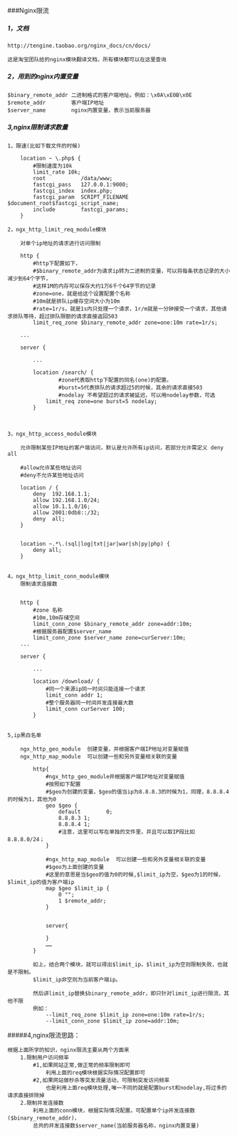 ###Nginx限流

##### 1，文档

	http://tengine.taobao.org/nginx_docs/cn/docs/

	这是淘宝团队给的nginx模块翻译文档，所有模块都可以在这里查询

##### 2，用到的nginx内置变量

	$binary_remote_addr 二进制格式的客户端地址。例如：\x0A\xE0B\x0E
	$remote_addr		客户端IP地址
	$server_name		nginx内置变量，表示当前服务器

##### 3,nginx限制请求数量

	1，限速(比如下载文件的时候)
	
        location ~ \.php$ {
			#限制速度为10k
            limit_rate 10k;
            root           /data/www;
            fastcgi_pass   127.0.0.1:9000;
            fastcgi_index  index.php;
            fastcgi_param  SCRIPT_FILENAME  $document_root$fastcgi_script_name;
            include        fastcgi_params;
        }

	2，ngx_http_limit_req_module模块

		对单个ip地址的请求进行访问限制

		http {
			#http下配置如下，
			#$binary_remote_addr为请求ip转为二进制的变量，可以将每条状态记录的大小减少到64个字节，
			#这样1M的内存可以保存大约1万6千个64字节的记录
			#zone=one，就是给这个设置配置个名称
			#10m就是排队ip缓存空间大小为10m
			#rate=1r/s，就是1s内只处理一个请求，1r/m就是一分钟接受一个请求，其他请求排队等待，超过排队限额的请求直接返回503
	    	limit_req_zone $binary_remote_addr zone=one:10m rate=1r/s;
	
	    ...
	
	    server {
	
	        ...
		
	        location /search/ {
					#zone代表取http下配置的同名(one)的配置。
					#burst=5代表排队的请求超过5的时候，其余的请求直接503
					#nodelay 不希望超过的请求被延迟，可以用nodelay参数，可选
	            limit_req zone=one burst=5 nodelay;
	        }



	3，ngx_http_access_module模块

		允许限制某些IP地址的客户端访问，默认是允许所有ip访问，若部分允许需定义 deny all

		#allow允许某些地址访问
		#deny不允许某些地址访问

		location / {
		    deny  192.168.1.1;
		    allow 192.168.1.0/24;
		    allow 10.1.1.0/16;
		    allow 2001:0db8::/32;
		    deny  all;
		}


		location ~.*\.(sql|log|txt|jar|war|sh|py|php) {     
			deny all; 
		}


	4，ngx_http_limit_conn_module模块
		限制请求连接数


		http {
			#zone 名称
			#10m,10m存储空间
        	limit_conn_zone $binary_remote_addr zone=addr:10m;
			#根据服务器配置$server_name
			limit_conn_zone $server_name zone=curServer:10m;
        ...

        server {

            ...

            location /download/ {
				#同一个来源ip同一时间只能连接一个请求
                limit_conn addr 1;
				#整个服务器同一时间并发连接最大数
				limit_conn curServer 100;
            }


	5,ip黑白名单
		
		ngx_http_geo_module  创建变量，并根据客户端IP地址对变量赋值
		ngx_http_map_module  可以创建一些和另外变量相关联的变量

			http{
				#ngx_http_geo_module并根据客户端IP地址对变量赋值
				#按照如下配置 
				#$geo为创建的变量，$geo的值当ip为8.8.8.3的时候为1，同理，8.8.8.4的时候为1，其他为0
			    geo $geo {
			        default        0;
			        8.8.8.3 1;
			        8.8.8.4 1;
					#注意，这里可以写在单独的文件里，并且可以取IP段比如8.8.8.0/24；
			    }

				#ngx_http_map_module  可以创建一些和另外变量相关联的变量
				#$geo为上面创建的变量
				#这里的意思是当$geo的值为0的时候,$limit_ip为空，$geo为1的时候，$limit_ip的值为客户端ip
			    map $geo $limit_ip {
			        0 "";
			        1 $remote_addr;
			    }


				server{

				}
				……
			}

			如上，结合两个模块，就可以得出$limit_ip，$limit_ip为空则限制失败，也就是不限制。
			$limit_ip非空则为当前客户端ip。

			然后讲limit_ip替换$binary_remote_addr，即只针对limit_ip进行限流，其他不限
			例如：
				--limit_req_zone $limit_ip zone=one:10m rate=1r/s;
				--limit_conn_zone $limit_ip zone=addr:10m;


#####4,nginx限流思路：

	根据上面所学的知识，nginx限流主要从两个方面来
		1.限制用户访问频率
			#1,如果网站正常,做正常的频率限制即可
				利用上面的req模块根据实际情况配置即可
			#2,如果网站做秒杀等突发流量活动，可限制突发访问频率
				也是利用上面req模块处理,唯一不同的就是配置burst和nodelay,将过多的请求直接排除掉
		2.限制并发连接数
			利用上面的conn模块，根据实际情况配置。可配置单个ip并发连接数($binary_remote_addr)，
			总共的并发连接数$server_name(当前服务器名称，nginx内置变量)
